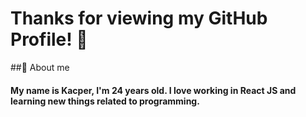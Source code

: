 # Thanks for viewing my GitHub Profile! 👋

##🙍 About me

#### My name is Kacper, I'm 24 years old. I love working in React JS and learning new things related to programming.
